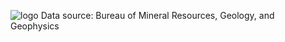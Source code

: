 ![logo](/well_finder/images/logo.png)
Data source: Bureau of Mineral Resources, Geology, and Geophysics
